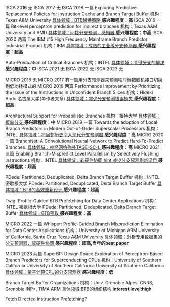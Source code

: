 ISCA 2016 无
ISCA 2017 无
ISCA 2018 一篇
Exploring Predictive Replacement Policies for Instruction Cache and Branch Target Buffer 
机构：Texas A&M University 
<u>具体领域：BTB替换策略 </u> **感兴趣程度：高**
ISCA 2019 一篇
Bit-level perceptron prediction for indirect branches
机构：Texas A&M University and AMD 
<u>具体领域：间接分支预测，感知器 </u> **感兴趣程度：中高**
ISCA 2020 两篇
The IBM z15 High Frequency Mainframe Branch Predictor Industrial Product
机构：IBM 
<u>具体领域：成熟的工业级分支预测器 </u> **感兴趣程度：超高**

Auto-Predication of Critical Branches
机构：INTEL
<u>具体领域：关键分支的解决 </u> **感兴趣程度：中**
ISCA 2021 无
ISCA 2022 无
ISCA 2023 无

MICRO 2016 无
MICRO 2017 有一篇用分支预测器来预测啥时候把脑机接口切换到低功耗模式的
MICRO 2018 两篇
Performance Improvement by Prioritizing the Issue of the Instructions in Unconfident Branch Slices
机构：Hideki Ando 名古屋大学(单作者文章)
<u>具体领域：减少分支预测错误损失 </u> **感兴趣程度：超高**

Architectural Support for Probabilistic Branches
机构：根特大学
<u>具体领域：概率分支 </u> **感兴趣程度：中**
MICRO 2019 一篇
Towards the adoption of Local Branch Predictors in Modern Out-of-Order Superscalar Processors
机构：INTEL 
<u>具体领域：将局部历史引入现代分支预测器 </u> **感兴趣程度：高**
MICRO 2020 一篇
BranchNet: A Convolutional Neural Network to Predict Hard-To-Predict Branches.
<u>具体领域：神经网络弥补TAGE-SC-L </u> **感兴趣程度：高**
MICRO 2021 三篇
Enabling Branch-Mispredict Level Parallelism by Selectively Flushing Instructions
机构：INTEL
<u>具体领域：软硬件协同 hint 减少分支预测刷新惩罚 </u> **感兴趣程度：超高**

PDede: Partitioned, Deduplicated, Delta Branch Target Buffer
机构：INTEL 密歇根大学 PDede: Partitioned, Deduplicated, Delta Branch Target Buffer
<u>具体领域：BTB的高效重新设计 </u> **感兴趣程度：超高**

Twig: Profile-Guided BTB Prefetching for Data Center Applications
机构：INTEL 密歇根大学 PDede: Partitioned, Deduplicated, Delta Branch Target Buffer
<u>具体领域：BTB预取 </u> **感兴趣程度：高**

MICRO 2022 一篇 
Whisper: Profile-Guided Branch Misprediction Elimination for Data Center Applications
机构：University of Michigan ARM University of California, Santa Cruz Texas A&M University
<u>具体领域：分析专用数据集的分支预测器，软硬件协同 </u> **感兴趣程度：超高,当年的best paper**

MICRO 2023 两篇
SuperBP: Design Space Exploration of Perceptron-Based Branch Predictors for Superconducting CPUs
机构：University of Southern California University of Southern California University of Southern California
<u>具体领域：量子计算CPU的分支预测器</u> **感兴趣程度：低**

Branch Target Buffer Organizations
机构：Univ. Grenoble Alpes, CNRS, Grenoble INP*, TIMA  ARM
<u>具体领域:BTB的组织结构</u> **interest level:high**



Fetch Directed Instruction Prefetching?
